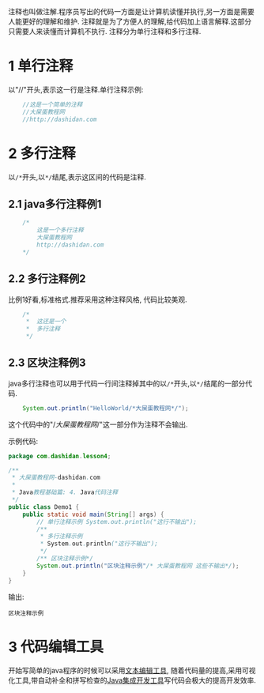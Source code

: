 <div class="jumbotron">
	<p>注释也叫做注解.程序员写出的代码一方面是让计算机读懂并执行,另一方面是需要人能更好的理解和维护. 注释就是为了方便人的理解,给代码加上语言解释.这部分只需要人来读懂而计算机不执行. 注释分为单行注释和多行注释.</p>  
</div>

1 单行注释
===

以"//"开头,表示这一行是注释.单行注释示例:
```java
	//这是一个简单的注释
	//大屎蛋教程网
	//http://dashidan.com 
```

2 多行注释
===

以`/*`开头,以`*/`结尾,表示这区间的代码是注释.

2.1 java多行注释例1
---
```java
	/*
		这是一个多行注释
		大屎蛋教程网
		http://dashidan.com 
	*/	
```

2.2 多行注释例2
---
比例1好看,标准格式.推荐采用这种注释风格, 代码比较美观.

```java
	/*
	 *	这还是一个
	 *	多行注释
	 */	
```

2.3 区块注释例3
---
java多行注释也可以用于代码一行间注释掉其中的以`/*`开头,以`*/`结尾的一部分代码.

```java
	System.out.println("HelloWorld/*大屎蛋教程网*/");	
```

这个代码中的"/*大屎蛋教程网*/"这一部分作为注释不会输出.

示例代码:
```java
package com.dashidan.lesson4;

/**
 * 大屎蛋教程网-dashidan.com
 *
 * Java教程基础篇: 4. Java代码注释
 */
public class Demo1 {
    public static void main(String[] args) {
        // 单行注释示例 System.out.println("这行不输出");
        /**
         * 多行注释示例
         * System.out.println("这行不输出");
         */
        /** 区块注释示例*/
        System.out.println("区块注释示例"/* 大屎蛋教程网 这些不输出*/);
    }
}

```
输出:
```
区块注释示例
```

3 代码编辑工具
===

开始写简单的java程序的时候可以采用[文本编辑工具](http://dashidan.com/article/java/basic/6.html#2), 随着代码量的提高,采用可视化工具,带自动补全和拼写检查的[Java集成开发工具](http://dashidan.com/article/java/basic/6.html#3)写代码会极大的提高开发效率.